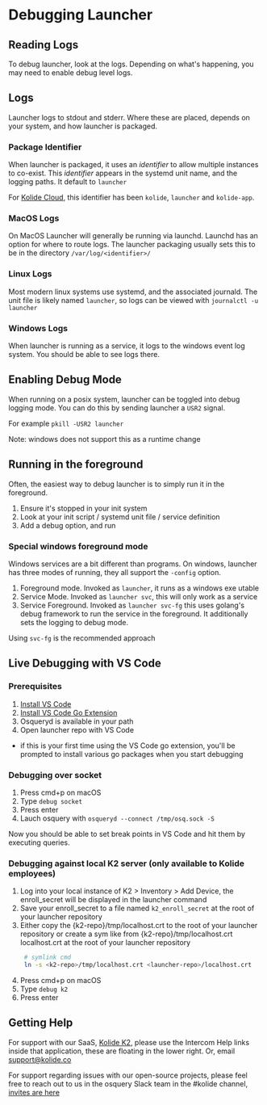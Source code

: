 # Debugging Launcher

## Reading Logs
To debug launcher, look at the logs. Depending on what's happening,
you may need to enable debug level logs.

## Logs

Launcher logs to stdout and stderr. Where these are placed, depends on
your system, and how launcher is packaged.

### Package Identifier

When launcher is packaged, it uses an _identifier_ to allow multiple
instances to co-exist. This _identifier_ appears in the systemd unit
name, and the logging paths. It default to `launcher`

For [Kolide
Cloud](https://kolide.com/?utm_source=oss&utm_medium=readme&utm_campaign=launcher),
this identifier has been `kolide`, `launcher` and `kolide-app`.

### MacOS Logs

On MacOS Launcher will generally be running via launchd. Launchd has
an option for where to route logs. The launcher packaging usually sets
this to be in the directory `/var/log/<identifier>/`

### Linux Logs

Most modern linux systems use systemd, and the associated
journald. The unit file is likely named `launcher`, so logs can be
viewed with `journalctl -u launcher`

### Windows Logs

When launcher is running as a service, it logs to the windows event
log system. You should be able to see logs there. 

## Enabling Debug Mode

When running on a posix system, launcher can be toggled into debug
logging mode. You can do this by sending launcher a `USR2` signal.

For example `pkill -USR2 launcher`

Note: windows does not support this as a runtime change

## Running in the foreground

Often, the easiest way to debug launcher is to simply run it in the
foreground.

1. Ensure it's stopped in your init system
2. Look at your init script / systemd unit file / service definition
3. Add a debug option, and run

### Special windows foreground mode

Windows services are a bit different than programs. On windows,
launcher has three modes of running, they all support the `-config`
option.

1. Foreground mode. Invoked as `launcher`, it runs as a windows exe utable
1. Service Mode. Invoked as `launcher svc`, this will only work as a service
1. Service Foreground. Invoked as `launcher svc-fg` this uses golang's
   debug framework to run the service in the foreground. It
   additionally sets the logging to debug mode.

Using `svc-fg` is the recommended approach

## Live Debugging with VS Code

### Prerequisites

1. [Install VS Code](https://code.visualstudio.com/download)
1. [Install VS Code Go Extension](https://code.visualstudio.com/docs/languages/go)
1. Osqueryd is available in your path
1. Open launcher repo with VS Code
* if this is your first time using the VS Code go extension, you'll be prompted to install various go packages when you start debugging

### Debugging over socket

1. Press cmd+p on macOS
1. Type `debug socket`
1. Press enter
1. Lauch osquery with `osqueryd --connect /tmp/osq.sock -S`

Now you should be able to set break points in VS Code and hit them by executing queries.

### Debugging against local K2 server (only available to Kolide employees)

1. Log into your local instance of K2 > Inventory > Add Device, the enroll_secret will be displayed in the launcher command
1. Save your enroll_secret to a file named `k2_enroll_secret` at the root of your launcher repository
1. Either copy the {k2-repo}/tmp/localhost.crt to the root of your launcher repository or create a sym like from {k2-repo}/tmp/localhost.crt localhost.crt at the root of your launcher repository
     ```sh
      # symlink cmd
      ln -s <k2-repo>/tmp/localhost.crt <launcher-repo>/localhost.crt
      ```
1. Press cmd+p on macOS
1. Type `debug k2`
1. Press enter

## Getting Help

For support with our SaaS, [Kolide K2](https://app.kolide.com/?utm_source=oss&utm_medium=readme&utm_campaign=launcher),
please use the Intercom Help links inside that application, these are
floating in the lower right. Or, email support@kolide.co

For support regarding issues with our open-source projects, please
feel free to reach out to us in the osquery Slack team in the #kolide
channel, [invites are
here](https://join.slack.com/t/osquery/shared_invite/zt-h29zm0gk-s2DBtGUTW4CFel0f0IjTEw)
